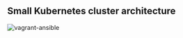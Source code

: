## Small Kubernetes cluster architecture



![vagrant-ansible](/Users/iAllali/Desktop/code/into-to-kubernetes-go-app/imagesmd/kubernetes.jpeg)
